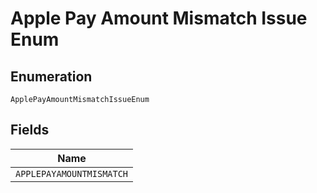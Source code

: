 
# Apple Pay Amount Mismatch Issue Enum

## Enumeration

`ApplePayAmountMismatchIssueEnum`

## Fields

| Name |
|  --- |
| `APPLEPAYAMOUNTMISMATCH` |

